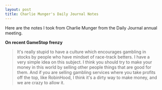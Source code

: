 ```yaml
---
layout: post
title: Charlie Munger's Daily Journal Notes
---
```


Here are the notes I took from Charlie Munger from the Daily Journal annual meeting. 

**On recent GameStop frenzy**

> It's really stupid to have a culture which encourages gambling in stocks by people who have mindset of race-track betters. I have a very simple idea on this subject. I think you should try to make your money in this world by selling other people things that are good for them. And if you are selling gambling services where you take profits off the top, like RobinHood, I think it's a dirty way to make money, and we are crazy to allow it. 

